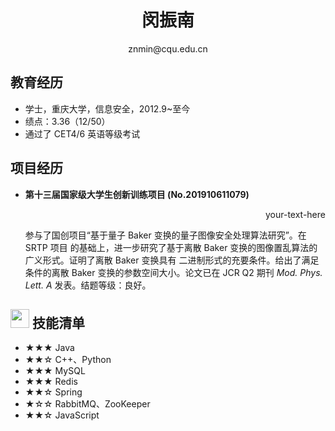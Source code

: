  <center>
     <h1>闵振南</h1>
     <div>
         <span>
             znmin@cqu.edu.cn
         </span>
     </div>
 </center>

## 教育经历

- 学士，重庆大学，信息安全，2012.9~至今
- 绩点：3.36（12/50）
- 通过了 CET4/6 英语等级考试

## 项目经历

- **第十三届国家级大学生创新训练项目 (No.201910611079)**<div style="text-align: right"> your-text-here </div>

  参与了国创项目“基于量子 Baker 变换的量子图像安全处理算法研究”。在 SRTP 项目 的基础上，进一步研究了基于离散 Baker 变换的图像置乱算法的广义形式。证明了离散 Baker 变换具有 二进制形式的充要条件。给出了满足条件的离散 Baker 变换的参数空间大小。论文已在 JCR Q2 期刊 *Mod. Phys. Lett. A* 发表。结题等级：良好。

## <img src="assets/tools-solid.svg" width="30px"> 技能清单

- ★★★ Java
- ★★☆ C++、Python
- ★★★ MySQL
- ★★★ Redis
- ★★☆ Spring
- ★☆☆ RabbitMQ、ZooKeeper
- ★★☆ JavaScript
